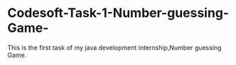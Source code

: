 # Codesoft-Task-1-Number-guessing-Game-
This is the first task of my java development internship,Number guessing Game.
